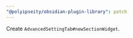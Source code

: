 ```yaml
---
"@polyipseity/obsidian-plugin-library": patch
---
```


Create `AdvancedSettingTab#newSectionWidget`.
